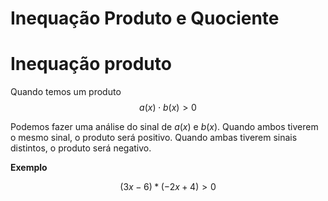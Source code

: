 # Inequação Produto e Quociente

# Inequação produto

Quando temos um produto 
$$a(x)\cdot b(x)  >0$$

Podemos fazer uma análise do sinal de $a(x)$ e $b(x)$. Quando ambos tiverem o mesmo sinal, o produto será positivo. Quando ambas tiverem sinais distintos, o produto será negativo. 

**Exemplo**

$$(3x -6)*(-2x + 4) > 0$$

